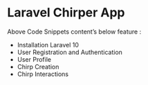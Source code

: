 # Laravel Chirper App

Above Code Snippets content’s below feature :

- Installation Laravel 10 
- User Registration and Authentication
- User Profile
- Chirp Creation
- Chirp Interactions 


